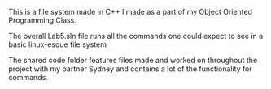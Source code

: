 This is a file system made in C++ I made as a part of my Object Oriented Programming Class.

The overall Lab5.sln file runs all the commands one could expect to see in a basic linux-esque file system

The shared code folder features files made and worked on throughout the project with my partner Sydney and contains a lot of the functionality for commands.

